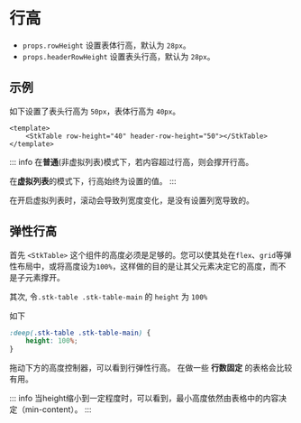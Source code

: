 # 行高

* `props.rowHeight` 设置表体行高，默认为 `28px`。
* `props.headerRowHeight` 设置表头行高，默认为 `28px`。

## 示例
如下设置了表头行高为 `50px`，表体行高为 `40px`。
```vue
<template>
    <StkTable row-height="40" header-row-height="50"></StkTable>
</template>
```
::: info
在**普通**(非虚拟列表)模式下，若内容超过行高，则会撑开行高。

在**虚拟列表**的模式下，行高始终为设置的值。
:::

<demo vue="basic/row-height/RowHeight.vue"></demo>

在开启虚拟列表时，滚动会导致列宽度变化，是没有设置列宽导致的。


## 弹性行高
首先 `<StkTable>` 这个组件的高度必须是足够的。您可以使其处在`flex`、`grid`等弹性布局中，或将高度设为`100%`，这样做的目的是让其父元素决定它的高度，而不是子元素撑开。

其次, 令`.stk-table .stk-table-main` 的 `height` 为 `100%`

如下

```css
:deep(.stk-table .stk-table-main) {
    height: 100%;
}
```

拖动下方的高度控制器，可以看到行弹性行高。
<demo vue="basic/row-height/RowHeightFull.vue"></demo>
在做一些 **行数固定** 的表格会比较有用。

::: info
当height缩小到一定程度时，可以看到，最小高度依然由表格中的内容决定（min-content）。
:::

